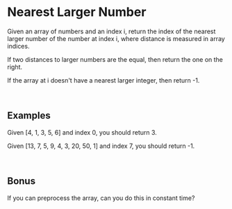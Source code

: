 # Nearest Larger Number

Given an array of numbers and an index i, return the index of the nearest larger number of the number at index i, where distance is measured in array indices.

If two distances to larger numbers are the equal, then return the one on the right. 

If the array at i doesn't have a nearest larger integer, then return -1.

<br/>

## Examples
Given [4, 1, 3, 5, 6] and index 0, you should return 3.

Given [13, 7, 5, 9, 4, 3, 20, 50, 1] and index 7, you should return -1.

<br/>

## Bonus
If you can preprocess the array, can you do this in constant time?
